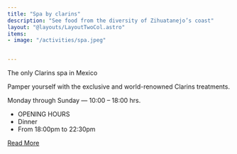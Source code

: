 ```yaml
---
title: "Spa by clarins"
description: "See food from the diversity of Zihuatanejo’s coast"
layout: "@layouts/LayoutTwoCol.astro"
items:
- image: "/activities/spa.jpeg"


---
```


<div class="grid gap-6">
<p>
The only Clarins spa in Mexico


</p>
<p>
Pamper yourself with the exclusive and world-renowned Clarins treatments.
</p>
<p>Monday through Sunday — 10:00 – 18:00 hrs.

</p>

<ul class="mb-6">
<li class="font-bold">OPENING HOURS
</li>
<li>
Dinner
</li>
<li>
From 18:00pm to 22:30pm
</li>
</ul>
</div>


<a href="https://www.opentable.com.mx/r/mar-y-cielo-zihuatanejo" target="blank_" class="mt-8 bg-black/90 font-semibold uppercase py-3 px-6 text-white hover:bg-black/60">Read More</a>
